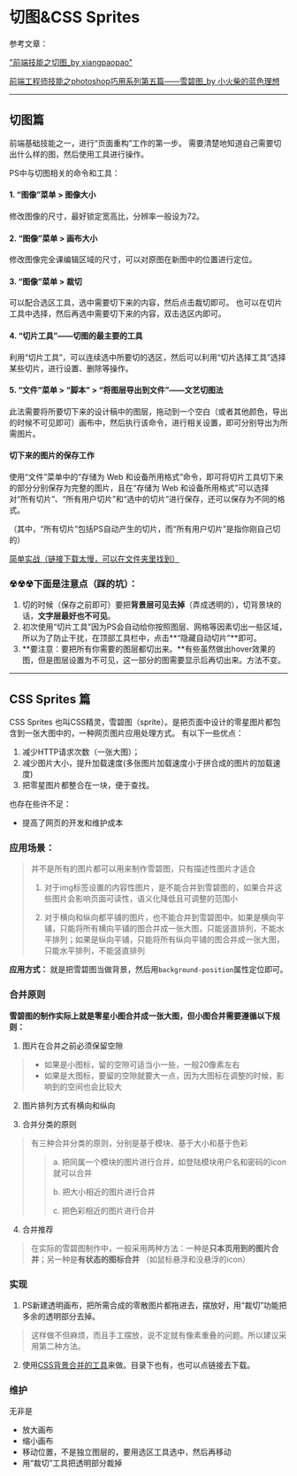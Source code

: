 # 切图&CSS Sprites #
参考文章：

["前端技能之切图_by xiangpaopao"](https://github.com/xiangpaopao/blog/issues/2 "前端技能之切图_by xiangpaopao")

[前端工程师技能之photoshop巧用系列第五篇——雪碧图_by 小火柴的蓝色理想](http://www.cnblogs.com/xiaohuochai/p/4793421.html "前端工程师技能之photoshop巧用系列第五篇——雪碧图 ")

----
## 切图篇 ##
前端基础技能之一，进行“页面重构”工作的第一步。
需要清楚地知道自己需要切出什么样的图，然后使用工具进行操作。

PS中与切图相关的命令和工具：

#### 1. “图像”菜单 > 图像大小 ####
修改图像的尺寸，最好锁定宽高比，分辨率一般设为72。
#### 2. “图像”菜单 > 画布大小 ####
修改图像完全课编辑区域的尺寸，可以对原图在新图中的位置进行定位。
#### 3. “图像”菜单 > 裁切 ####
可以配合选区工具，选中需要切下来的内容，然后点击裁切即可。
也可以在切片工具中选择，然后再选中需要切下来的内容，双击选区内即可。
#### 4. “切片工具”——切图的最主要的工具 ####
利用“切片工具”，可以连续选中所要切的选区，然后可以利用“切片选择工具”选择某些切片，进行设置、删除等操作。
#### 5. “文件”菜单 > “脚本” > “将图层导出到文件”——文艺切图法 ####
此法需要将所要切下来的设计稿中的图层，拖动到一个空白（或者其他颜色，导出的时候不可见即可）画布中，然后执行该命令，进行相关设置，即可分别导出为所需图片。

#### 切下来的图片的保存工作 ####

使用“文件”菜单中的“存储为 Web 和设备所用格式”命令，即可将切片工具切下来的部分分别保存为完整的图片，且在“存储为 Web 和设备所用格式”可以选择对“所有切片”、“所有用户切片”和“选中的切片”进行保存，还可以保存为不同的格式。

（其中，“所有切片”包括PS自动产生的切片，而“所有用户切片”是指你刚自己切的）

[简单实战（链接下载太慢，可以在文件夹里找到）](http://www.freewebsitetemplates.com/preview/zerotype/ "文件夹里也有~ヾ(o◕∀◕)ﾉヾ")

### ☢☢☢下面是注意点（踩的坑）： ###
1. 切的时候（保存之前即可）要把**背景层可见去掉**（弄成透明的），切背景块的话，**文字层最好也不可见**。
2. 初次使用“切片工具”因为PS会自动给你按照图层、网格等因素切出一些区域，所以为了防止干扰，在顶部工具栏中，点击**“隐藏自动切片”**即可。
3. **要注意：要把所有你需要的图层都切出来。**有些虽然做出hover效果的图，但是图层设置为不可见，这一部分的图需要显示后再切出来。方法不变。

----

## CSS Sprites 篇 ##
CSS Sprites  也叫CSS精灵，雪碧图（sprite）。是把页面中设计的零星图片都包含到一张大图中的，一种网页图片应用处理方式。
有以下一些优点：
1. 减少HTTP请求次数（一张大图）；
2. 减少图片大小，提升加载速度(多张图片加载速度小于拼合成的图片的加载速度)
3. 把零星图片都整合在一块，便于查找。

也存在些许不足：

- 提高了网页的开发和维护成本

### 应用场景： ###
> 并不是所有的图片都可以用来制作雪碧图，只有描述性图片才适合
> 
> 1. 对于img标签设置的内容性图片，是不能合并到雪碧图的，如果合并这些图片会影响页面可读性，语义化降低且可调整的范围小
> 
> 2. 对于横向和纵向都平铺的图片，也不能合并到雪碧图中。如果是横向平铺，只能将所有横向平铺的图合并成一张大图，只能竖直排列，不能水平排列；如果是纵向平铺，只能将所有纵向平铺的图合并成一张大图，只能水平排列，不能竖直排列

**应用方式：**
就是把雪碧图当做背景，然后用`background-position`属性定位即可。

### 合并原则 ###

**雪碧图的制作实际上就是零星小图合并成一张大图，但小图合并需要遵循以下规则：**

1. 图片在合并之前必须保留空隙

> - 如果是小图标，留的空隙可适当小一些，一般20像素左右
> - 如果是大图标，要留的空隙就要大一点，因为大图标在调整的时候，影响到的空间也会比较大

2. 图片排列方式有横向和纵向

3. 合并分类的原则
>有三种合并分类的原则，分别是基于模块、基于大小和基于色彩
>> a. 把同属一个模块的图片进行合并，如登陆模块用户名和密码的icon就可以合并
>>
>> b. 把大小相近的图片进行合并
>> 
>> c. 把色彩相近的图片进行合并

4. 合并推荐
>在实际的雪碧图制作中，一般采用两种方法：一种是**只本页用到的图片合并**；另一种是**有状态的图标合并** （如鼠标悬浮和没悬浮的icon）

### 实现 ###
1. PS新建透明画布，把所需合成的零散图片都拖进去，摆放好，用“裁切”功能把多余的透明部分去掉。
> 这样做不但麻烦，而且手工摆放，说不定就有像素重叠的问题。所以建议采用第二种方法。
2. 使用[CSS背景合并的工具](https://github.com/iwangx/sprite)来做。目录下也有，也可以点链接去下载。

### 维护 ###
无非是
- 放大画布
- 缩小画布
- 移动位置，不是独立图层的，要用选区工具选中，然后再移动
- 用“裁切”工具把透明部分裁掉

